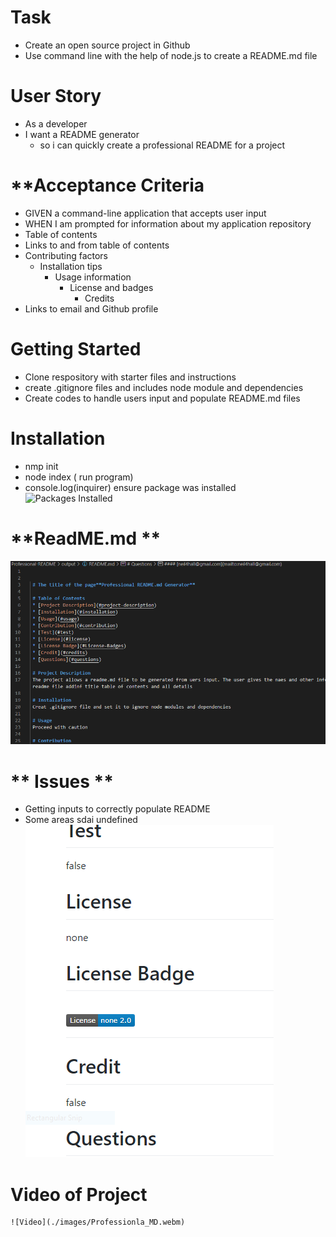 

 # **Task**
 - Create an open source project in Github
 - Use command line with the help of node.js to create a README.md file
# **User Story**
 - As a developer
 - I want a README generator
    - so i can quickly create a professional README for a project
 # **Acceptance Criteria
  - GIVEN a command-line application that accepts user input
  - WHEN I am prompted for information about my application repository
  - Table of contents
  - Links to and from table of contents
  - Contributing factors
    - Installation tips
        - Usage information
            - License and badges
                - Credits
   - Links to email and Github profile
   # **Getting Started**
   - Clone respository with starter files and instructions
   - create .gitignore files and includes node module and dependencies
   - Create codes to handle users input and populate README.md files

   # **Installation**
   - nmp init 
   - node index ( run program)
   - console.log(inquirer) ensure package was installed
    ![Packages Installed]('./images/inquirer_package.PNG')
   
   # **ReadME.md **
   ![README](./images/README.PNG)

   # ** Issues **
   - Getting inputs to correctly populate README
   - Some areas sdai undefined
   ![Undefined](./images/undefined.PNG)
   # **Video of Project**
    ![Video](./images/Professionla_MD.webm)